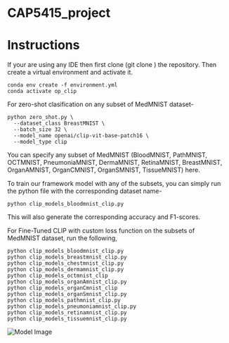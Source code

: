 # CAP5415_project
# Instructions
If your are using any IDE then first clone (git clone <url>) the repository. Then create a virtual environment and activate it. <br>

`conda env create -f environment.yml`<br>
`conda activate op_clip`

For zero-shot clasification on any subset of MedMNIST dataset-
```
python zero_shot.py \
  --dataset_class BreastMNIST \
  --batch_size 32 \
  --model_name openai/clip-vit-base-patch16 \
  --model_type clip
```
You can specify any subset of MedMNIST (BloodMNIST, PathMNIST, OCTMNIST, PneumoniaMNIST, DermaMNIST, RetinaMNIST, BreastMNIST, OrganAMNIST, OrganCMNIST, OrganSMNIST, TissueMNIST) here.

To train our framework model with any of the subsets, you can simply run the python file with the corresponding dataset name-
```
python clip_models_bloodmnist_clip.py
```
This will also generate the corresponding accuracy and F1-scores.


For Fine-Tuned CLIP with custom loss function on the subsets of MedMNIST dataset, run the following,
```
python clip_models_bloodmnist_clip.py
python clip_models_breastmnist_clip.py
python clip_models_chestmnist_clip.py
python clip_models_dermamnist_clip.py
python clip_models_octmnist_clip
python clip_models_organAmnist_clip.py
python clip_models_organCmnist_clip
python clip_models_organSmnist_clip.py
python clip_models_pathmnist_clip.py
python clip_models_pneumoniamnist_clip.py
python clip_models_retinamnist_clip.py
python clip_models_tissuemnist_clip.py

```


![Model Image](“cs5415_vit_text.png”)